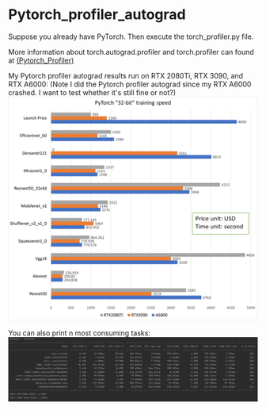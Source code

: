 # Pytorch_profiler_autograd

Suppose you already have PyTorch. Then execute the torch_profiler.py file.

More information about torch.autograd.profiler and torch.profiler can found at [(Pytorch_Profiler)](https://pytorch.org/tutorials/recipes/recipes/profiler_recipe.html)

My Pytorch profiler autograd results run on RTX 2080Ti, RTX 3090, and RTX A6000:
(Note I did the Pytorch profiler autograd since my RTX A6000 crashed. I want to test whether it's still fine or not?)
![PyTorch "32-bit" training speed](https://github.com/timmyvg/Pytorch_profiler_autograd/blob/master/image/test_speed.png)

You can also print n most consuming tasks:
![ResNet50 "32-bit" training speed](https://github.com/timmyvg/Pytorch_profiler_autograd/blob/master/image/ResNet50_speed.png)
